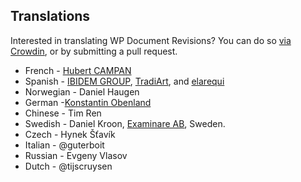 ## Translations

Interested in translating WP Document Revisions? You can do so [via Crowdin](https://crowdin.com/project/wordpress-document-revisions), or by submitting a pull request.

- French - [Hubert CAMPAN](http://omnimaki.com/)
- Spanish - [IBIDEM GROUP](https://www.ibidemgroup.com), [TradiArt](http://www.tradiart.com/), and [elarequi](http://www.labitacoradeltigre.com)
- Norwegian - Daniel Haugen
- German -[Konstantin Obenland](http://en.wp.obenland.it/)
- Chinese - Tim Ren
- Swedish - Daniel Kroon, [Examinare AB](http://www.examinare.biz/), Sweden.
- Czech - Hynek Šťavík
- Italian - @guterboit
- Russian - Evgeny Vlasov
- Dutch - @tijscruysen
